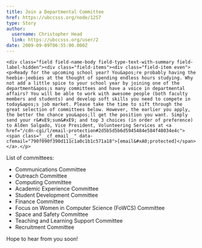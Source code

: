 ```yaml
---
title: Join a Departmental Committee 
href: https://ubccsss.org/node/1257
type: Story
author:
  username: Christopher Head
  link: https://ubccsss.org/user/2
date: 2009-09-09T06:55:00.000Z
---
```



    <div class="field field-name-body field-type-text-with-summary field-label-hidden"><div class="field-items"><div class="field-item even"><p>Ready for the upcoming school year? You&apos;re probably having the heebie-jeebies at the thought of spending endless hours studying. Why not add a little spice to your school year by joining one of the department&apos;s many committees and have a voice in departmental affairs? You will be able to work with awesome people (both faculty members and students) and develop soft skills you need to compete in today&apos;s job market. Please take the time to sift through the great selection of committees below. However, the earlier you apply, the better the chance you&apos;ll get the position you want. Simply send your r&#xE9;sum&#xE9; and top 3 choices (in order of preference) to Alden Salgado, Vice President, Volunteering Services at <a href="/cdn-cgi/l/email-protection#2d5b5d5b6d5945484e584f48034e4c"><span class="__cf_email__" data-cfemail="790f090f390d111c1a0c1b1c571a18">[email&#xA0;protected]</span></a>.</p>
<p>List of committees:</p>
<ul>
<li>Communications Committee</li>
<li>Outreach Committee</li>
<li>Computing Committee</li>
<li>Academic Experience Committee</li>
<li>Student Development Committee</li>
<li>Finance Committee</li>
<li>Focus on Women in Computer Science (FoWCS) Committee</li>
<li>Space and Safety Committee</li>
<li>Teaching and Learning Support Committee</li>
<li>Recruitment Committee</li>
</ul>
<p>Hope to hear from you soon!</p>
</div></div></div>    <footer>
          </footer>
    